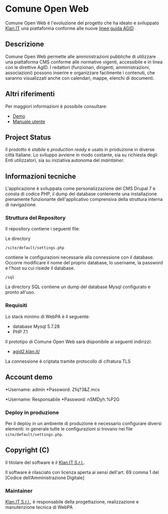 # Comune Open Web 


Comune Open Web è l'evoluzione del progetto che ha ideato e sviluppato <a href="https://www.klan.it">Klan.IT</a> una piattaforma conforme alle nuove <a class="XqQF9c" href="https://www.google.com/url?q=https%3A%2F%2Fdocs.italia.it%2Fitalia%2Fdesigners-italia%2Fdesign-linee-guida-docs%2Fit%2Fstabile%2Findex.html&amp;sa=D&amp;sntz=1&amp;usg=AFQjCNHvpOY6rd3bcMGG6I9e5PrmByqzdw" target="_blank">linee guida AGID</a>


## Descrizione

Comune Open Web permette alle amministrazioni pubbliche di utilizzare una piattaforma CMS conforme alle normative vigenti, accessibile e in linea con le direttive AgID.
I redattori (funzionari, dirigenti, amministrazioni, associazioni) possono inserire e organizzare facilmente i contenuti, che saranno visualizzati anche con calendari, mappe, elenchi di documenti.

## Altri riferimenti

Per maggiori informazioni è possibile consultare: 

 * [Demo](https://agid2.klan.it/)
 * [Manuale utente](https://sites.google.com/view/agidpercomuni-guida/home)


## Project Status

Il prodotto è *stabile* e *production ready* e usato in produzione in diverse città Italiane. Lo sviluppo avviene in modo costante, sia su richiesta degli Enti utilizzatori, sia su iniziativa autonoma del _maintainer_.

## Informazioni tecniche

L'applicazione è sviluppata come personalizzazione del CMS Drupal 7 e consta di codice PHP, il dump del database contenente una installazione pienamente funzionante dell'applicativo comprensiva della struttura interna di navigazione.

### Struttura del Repository

Il repository contiene i seguenti file:


Le directory
```
/site/default/settings.php

```
contiene le configurazioni necessarie alla connessione con il database. Occorre modificare il nome del proprio database, lo username, la password e l'host su cui risiede il database.

```
/sql
```
La directory SQL contiene un dump del database Mysql configurato e pronto all'uso.



### Requisiti

Lo stack minimo di WebPA è il seguente:
  * database Mysql 5.7.28
  * PHP 7.1


Il prototipo di Comune Open Web sarà disponibile ai seguenti indirizzi:

* [agid2.klan.it/](https://agid2.klan.it/)


La connessione è criptata tramite protocollo di cifratura TLS
## Account demo

*Username: admin
*Password: Zfq?3&Z.mcs

*Username: Responsabile
*Password: nSMDyh.%P2G

### Deploy in produzione

Per il deploy in un ambiente di produzione è necessario configurare diversi elementi: in generale
tutte le configurazioni si trovano nei file `site/default/settings.php`.

## Copyright (C)

Il titolare del software è il [Klan.IT S.r.l.](https://www.klan.it).

Il software è rilasciato con licenza aperta ai sensi dell'art. 69 comma 1 del [Codice dell’Amministrazione Digitale]

### Maintainer

[Klan.IT S.r.l.](https://www.klan.it/), è responsabile della progettazione, realizzazione e manutenzione tecnica di WebPA

